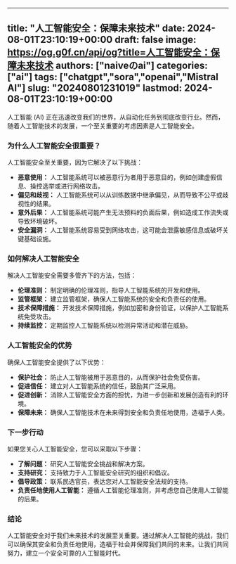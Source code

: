 
---
title: "人工智能安全：保障未来技术"
date: 2024-08-01T23:10:19+00:00
draft: false
image: https://og.g0f.cn/api/og?title=人工智能安全：保障未来技术
authors: ["naiveのai"]
categories: ["ai"]
tags: ["chatgpt","sora","openai","Mistral AI"]
slug: "20240801231019"
lastmod: 2024-08-01T23:10:19+00:00
---
人工智能 (AI) 正在迅速改变我们的世界，从自动化任务到彻底改变行业。然而，随着人工智能技术的发展，一个至关重要的考虑因素是人工智能安全。

### 为什么人工智能安全很重要？

人工智能安全至关重要，因为它解决了以下挑战：

* **恶意使用：** 人工智能系统可以被恶意行为者用于恶意目的，例如创建虚假信息、操控选举或进行网络攻击。
* **偏见和歧视：** 人工智能系统可以从训练数据中继承偏见，从而导致不公平或歧视性的结果。
* **意外后果：** 人工智能系统可能产生无法预料的负面后果，例如造成工作流失或导致环境破坏。
* **安全漏洞：** 人工智能系统容易受到网络攻击，这可能会泄露敏感信息或破坏关键基础设施。

### 如何解决人工智能安全

解决人工智能安全需要多管齐下的方法，包括：

* **伦理准则：** 制定明确的伦理准则，指导人工智能系统的开发和使用。
* **监管框架：** 建立监管框架，确保人工智能系统的安全和负责任的使用。
* **技术保障措施：** 开发技术保障措施，例如加密和身份验证，以保护人工智能系统免受攻击。
* **持续监控：** 定期监控人工智能系统以检测异常活动和潜在威胁。

### 人工智能安全的优势

确保人工智能安全提供了以下优势：

* **保护社会：** 防止人工智能被用于恶意目的，从而保护社会免受伤害。
* **促进信任：** 建立对人工智能系统的信任，鼓励其广泛采用。
* **促进创新：** 消除人工智能安全方面的担忧，为进一步创新和发展创造有利的环境。
* **保障未来：** 确保人工智能技术在未来得到安全和负责任地使用，造福于人类。

### 下一步行动

如果您关心人工智能安全，您可以采取以下步骤：

* **了解问题：** 研究人工智能安全挑战和解决方案。
* **支持研究：** 支持致力于人工智能安全研究的组织和倡议。
* **倡导政策：** 联系民选官员，表达您对人工智能安全法规的支持。
* **负责任地使用人工智能：** 遵循人工智能伦理准则，并考虑您自己使用人工智能的后果。

### 结论

人工智能安全对于我们未来技术的发展至关重要。通过解决人工智能的挑战，我们可以确保其安全和负责任地使用，造福于社会并保障我们共同的未来。让我们共同努力，建立一个安全可靠的人工智能时代。